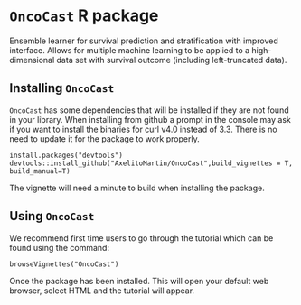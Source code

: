 # `OncoCast` R package
Ensemble learner for survival prediction and stratification with improved interface. Allows for multiple machine learning to be applied to a high-dimensional data set with survival outcome (including left-truncated data).

## Installing `OncoCast`

`OncoCast` has some dependencies that will be installed if they are not found in your library. When installing from github a prompt in the console may ask if you want to install the binaries for curl v4.0 instead of 3.3. There is no need to update it for the package to work properly.

```{r}
install.packages("devtools")
devtools::install_github("AxelitoMartin/OncoCast",build_vignettes = T, build_manual=T)
```
The vignette will need a minute to build when installing the package.

## Using `OncoCast` 

We recommend first time users to go through the tutorial which can be found using the command:

```{r}
browseVignettes("OncoCast")
```
Once the package has been installed. This will open your default web browser, select HTML and the tutorial will appear.
